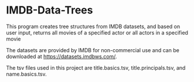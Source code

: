 # IMDB-Data-Trees
This program creates tree structures from IMDB datasets, and based on user input, returns all movies of a specified actor or all actors in a specified movie

The datasets are provided by IMDB for non-commercial use and can be downloaded at https://datasets.imdbws.com/.

The tsv files used in this project are title.basics.tsv, title.principals.tsv, and name.basics.tsv.
